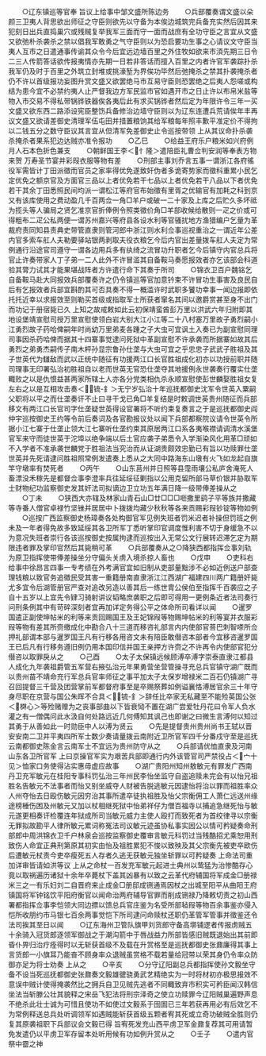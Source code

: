 <!-- { "loadSidebar": true } -->
　　○辽东镇巡等官奉  旨议上给事中邹文盛所陈边务
　　○兵部覆奏谓文盛以朵颜三卫夷人背思欲出师征之守臣则欲先以守备为本俟边城筑完兵备充实然后因其来犯刻日出兵直捣巢穴或残贼复举我军三面而守一面而战庶有全功守臣之言宜从文盛又欲弛朴杀袭杀之禁以倡我军敢勇之气守臣则以为恐启要功生事之心请议文守臣当夷人互市之日遣通事传谕其众令今后宜远边墙百里之外住牧如欲来市湏先期三日令二三人传箭答话欲传报夷情亦先期一日若非答话而擅入百里之内者许官军袭踪扑杀我军仍及时于百里之外筑立封堆或挑濠堑为界俟功毕然后弛掩杀之禁其扑袭掩杀者仍不许以首级报功妄图升赏文盛又欲罢绝马市互易守臣则恐罢绝之后夷人怨嗟或构结为患今宜不必禁约夷人止严督我边方军民监市官如遇开市之日止许以布帛米盐等物入市交易不得私带锅铧铁器俟各夷后此有求买锅铧者然后定为年限许令三年一买文盛又欲东西二路添设宪臣整饬兵备修治边墙守臣则以为辽东连遭兵荒请俟年丰再议文盛又欲请差御史清理军伍屯田并措置粮饷其给军粮每年照丰歉平准定价不得拘以二钱五分之数守臣议其言宜从但清军免差御史止令巡按带领  上从其议命扑杀袭杀掩杀者果系犯边达贼亦准令报功
　　○乙巳
　　○给益王府乐户粮米如兴府例月人石本色折色兼支
　　○朝鲜国王李＜忄隆＞遣陪臣礼曹佥判安润等奉表方物来贺  万寿圣节宴并彩叚衣服等物有差
　　○刑部主事刘乔言五事一谓浙江各府徭役军需皆计丁田派徵而官员之家率得优免遂致奸伪者多诡寄势家而徵科重累小民乞定优免之额京官及方面官三品以上者优免若干七品以上者优免若干八品以下者优免若干其余丁田悉照民间均派一谓松江等府官布始徵有里胥之优输官有加耗之科到京又有该库使用之费动盈几千百两佥一角□羊户或破一二十家及上库之后贮久多坏祗为揽头等人骗局之贤乞准京官折俸例令照类徵价角□羊部收候给散则一疋之价或可得粗布二疋公私两便一谓苏州嘉兴等府县各设水利等官骚扰地方渔猎编户乞量为革裁府责同知县责典史带管直隶则管河郎中浙江则水利佥事巡视重治之一谓近年公差内官多索车舡人夫勒要驿站银两剥取夫役衣粮乞今后内官出差量拨车舡人夫定为常例通行沿途官司遵守一谓各边用兵多有纨绮之流冒功升职者乞今后镇守内官总兵将官止许奏带家人丁子弟一二人此外不许冒滥其自备鞍马奏愿报效者亦乞该部会科道验其膂力试其才能果堪战阵者方许遣行命下其奏于所司
　　○锦衣卫百户魏铭乞自备鞍马赴大同报效兵部覆奏许之仍令镇巡等官加意钤束不许冒功生事害及良民自后有乞报效者兵部宜斟酌其可否具奏不得一概滥许时武职多饕功幸事一闻边报即依托托近幸以求报效至则勒买首级或指取军士所获者窜名其间以邀爵赏甚至身不出门而功记于册宿毙已久  上知之故戒敕如此云初保靖蛮酋彭万里以洪武六年归附即其地设堡靖宣慰司授万里宣慰使领白岩大别大江小江等二十八村塞万里故子勇烈嗣小江勇烈故子药哈俾嗣年时尚幼万里弟麦各踵之子大虫可宜讽土入奏已为副宣慰同理司事因杀药哈俾而据其十四寨事觉逮问死狱中革副宣慰不许承袭而所据寨如故其后勇烈之弟勇杰嗣传子南木枰孙显宗鲁孙仕垄与大虫可宜之乎忠忠子武武子胜祖及其子世英代为讎敌而武以正统中随征有功援两江口长官胜祖成化初亦以功授前职并随司理事无印署弘治初胜祖自以老而世英无官恐仕垄夺其地援例永世袭奏行覆实仕垄輙败之以是仇恨益甚两家所辖土人亦各分党类相仇杀永顺宣慰使彭世麟娶胜祖女复左右之以是互相攻击奏＜锍-釒＞无宁岁弘治十年巡抚都御史沈军令世英入粟嗣父职将以平之而仕垄奏讦不止曰寻干戈已角□羊复结是时敕调世英贵州随征而兵部移文有两江口长官司字仕垄疑世英得设官署将不听约束复奏言之于是巡抚都御史阎仲宇巡按御史王约等令前后奏词及各官勘报议处以闻下兵部都察院议请令世英令所据小江七寨于仕垄止领大江七寨听仕垄约束其原居两江口系各夷喉襟请调清水溪堡官军来守而徒世英于沱埠以绝争端以后土官应袭子弟悉令入学渐染风化用革□顽如不入学者不准承袭世麟党于胜祖法当究治而从证湖贵颇效忠勤已有旨以功赎罪仕垄世英并先死请逮问胜祖照常例发遣奏上悉从之大同中路海东山墩有火飞如龙起自旗竿守墩率有焚死者
　　○丙午
　　○山东莒州并日照等县霪雨壤公私庐舍淹死人畜漂没禾稼先是都督佥事李澄率兵往延绥征剿指以公用克留所部马草价银并胁取军士财物纪功监察御史发其奸法司拟谪边卫立功五年满日降一级带俸差操从之
　　○丁未
　　○狭西大亦辖及林家山青石山□廿□□□咂撒里鹞子平等族并撒藏等寺番人僧官卓禄竹坚锉并居居中卜拨拨均藏少秋秋等各来贡赐彩叚钞锭等物如例
　　○巡按广西监察御史杨璋奏各处构御官军见例失班者罚米迟者补操但罚班之例未及一年者得免故多致延绥其各卫所军丁悉听掌印官调度惟利害不切于身缓急不以为意况失班者崇行各该巡按御史按属拘逮而巡按出入无常公文行展转迟滞乞定为期限违者罪及掌印官然后其毙稍可革
　　○兵部覆奏从之○降狭西都指挥佥事刘轨为原卫指挥使带俸差操坐分守偏头关虏入境杀掠人畜也
　　○戊申
　　○吏科右给事中徐昂言四事一专考绩在外考满官宜如旧制从吏部量黜涉不必如近例送户部查理钱粮以致官务追徵民受其害一重籍册南直隶浙江江西湖广福建四川两广籍册奸毙尤多宜令后湖管册官严查对追改另造以善其后一练世胄公侯伯至指挥千百袭应之子自十五岁以上宜先令肄习骑射讲议韬略庶袭职之后即可得用一更例条近者法司奏行问刑条例其中有苛碎深刻者宜再加详定务得公平之体命所司看详以闻
　　○暹罗国遣正副使坤帖米的利等来贡回赐国王及王妃锦叚等物赐坤帖米的利等宴并衣服彩叚等物有差其所赍缴成化中勘合八十三道而移咨礼部言内内使部官菩巴刺智嗏所佥押礼部谓本部与暹罗国王凡有行移各用咨文未有陪臣敢僣咨本部者今宜移咨暹罗国王已后凡有行移务遵旧例仍用本国印信并国王亲押方许赍之不许再令内使部官犯分僣咨以取罪戾从之
　　○己酉
　　○太子太保镇远候顾溥卒溥字崇泰直隶江都县人成化九年袭祖爵管五军营右掖弘治元年果勇营坐营管操寻充总兵官镇守湖广既而以贵州苗不靖命充行军总兵官率师征之事平加太子太保岁增禄米二百石仍镇湖广寻召回提督三千营及团营掌前军都督府事至是卒赐祭葬如例谥襄恪溥居官余三十年守身尽职在京营与国公朱晖不合具＜锍-釒＞辞任比卒家无私藏至不能殓英国公张＜棥心＞等殓赌赠为之丧事部曲以下皆衰恸不置在湖广尝爱牡丹花曰令军人负水灌之有一僧偶问此水汲自何处路远近几何傅知其讽己也即谢之曰微生言溥何以知过其勇于从善如此一时勋臣中人以溥为贤云
　　○先是提督贵州贵州尚书王轼以晋安安南二卫并平夷四所军士数少奏请量拨云南附近卫所官军四千分番戍守至是巡抚云南都御史陈金言云南军士不宜远为贵州防守从之
　　○兵部请优恤直隶及河南山东各卫所官军  上曰京操官军实为艰苦兵部即通行内外该管官司严禁役占＜宀十见＞恤家口务使得沾实惠毋虚应故事
　　○湖广贵阳州知州敖敏元有罪发广西南丹卫充军敏元在桂阳专事科罚弘治三年州民李怡坐监守自盗追赎未完会有以怡兄祖胜名告敏元不法事者而怡又别坐威夺人财被告脱逃敏元因逮怡将治以罪而祖胜率众人州夺怡去日殴伤敏元因穷治其事所遣卒徒执祖胜及怡父宗衡佣工人萧仁远送州缘途榜棰伤困及州敏元又加以杖相继死狱中怡弟祥仔为僧百福寺以捕追急继死怡与敏元遂更相奏讦检覆连年狱成所司当敏元威力主使人殴打而致死者为首绞律寻以宗衡无罪拟故勘平人律所敏元累词称冤法司议敏元迹虽协私事实因公以情可矜疑奏命刑部郎中周洪锦衣卫千户林泉会巡按监察御史覆审言敏元科罚过当残酷招尤乘恕用刑致伤人命宜正典刑第原其初实由怡及祖胜累犯不悛以致殃及其父宗衡先被吏卒欧伤后遭敏元杖责今吏卒瘦死五人存者久逃无获敏元独坐斩罪以可矜疑奏  上命法司重加详审皆请如洪等议  上从之命杖一百发充军敏元起进士典州以鸷猛为治惨酷存心竟以取祸遍历诸狱十余年卒薨杖下盖其凶暴有以致之云革代府辅国将军成金□册禄米三之一有乐妇刘二自晋府来止成金□册邸成铏通焉因杖之出城至阳平从曲阳王府镇国将军钟铭饮平阳府衡官以闻命治两府辅导官罪而削成铏禄乃降敕切责之初山西署都指挥佥事李恺领大同边摽以馈总兵官庄鉴为名受所部毡叚等物百余事鉴亦侵入恺所收朋约市马银七百余两事觉恺下所司逮问命赎杖还职仍革管军管事并徵鉴还令法司挨其至日以闻
　　○辽东海州卫管队旗甲刘货郎守备高墎铺逻者传报虏贼五十余骑入冠货郎逐领军御战之于潮沟箭中于唇战益力所部皆感旧贼既退始出其前即昏仆畀归治疗痊得时以无斩获首级不及载在升赏格至是巡抚都御史张鼐廉得其事上言货郎一小旗耳乃能奋不顾身率众退贼虽赏格不载若量给冠带以荣其身仍令率众防御亦足为将士劝奏  上从之
　　○辛亥
　　○分守辽阳副总兵都指挥使孙文毅坐守备不设当死巡抚都御史张鼐奏文毅雄徤骁勇武艺精绝实为一时将材初亦极思报效不意误中贼计使得掩袭然比之拥兵自卫见贼先逃者不同輙致弃市积实可矜臣闻汉韩信坐法当斩滕公壮其貌释之宋岳飞犯法将刑宗泽奇之使立功赎罪今辽阳贼巢遍野声息不绝杀此壮士诚为可惜且使功不如使过文毅系于囹圄已三年若获再用必有后效乞不为常例释送总兵处听调领军如遇贼能斩获首级五颗者宥其死或立奇功破贼全胜则仍复其原袭祖职下兵部议会文毅已得  旨宥死发充山西平虏卫军金鼐复荐其可用请暂免发遣仍以平虏卫军存留本处听用候有功如例升赏从之
　　○壬子
　　○遣内官祭中霤之神
